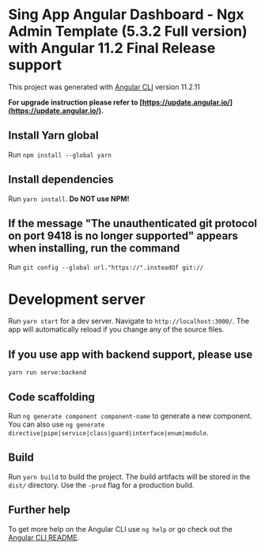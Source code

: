 # Sing App Angular Dashboard - Ngx Admin Template (5.3.2 Full version) with Angular 11.2 Final Release support

This project was generated with [Angular CLI](https://github.com/angular/angular-cli) version 11.2.11

**For upgrade instruction please refer to [https://update.angular.io/](https://update.angular.io/).**

## Install Yarn global
Run `npm install --global yarn`

## Install dependencies

Run `yarn install`.
**Do NOT use NPM!**

## If the message "The unauthenticated git protocol on port 9418 is no longer supported" appears when installing, run the command
Run `git config --global url."https://".insteadOf git://`

# Development server

Run `yarn start` for a dev server. Navigate to `http://localhost:3000/`. The app will automatically reload if you change any of the source files.

## If you use app with backend support, please use
```
yarn run serve:backend
```

## Code scaffolding

Run `ng generate component component-name` to generate a new component. You can also use `ng generate directive|pipe|service|class|guard|interface|enum|module`.

## Build

Run `yarn build` to build the project. The build artifacts will be stored in the `dist/` directory. Use the `-prod` flag for a production build.

## Further help

To get more help on the Angular CLI use `ng help` or go check out the [Angular CLI README](https://github.com/angular/angular-cli/blob/master/README.md).
